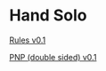 # Hand Solo

[Rules v0.1](Rules/Rules.md)

[PNP (double sided) v0.1](Files/handsolo-printlayout-doublesided-9_18_2016.pdf)